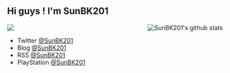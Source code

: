 ## Hi guys ! I'm SunBK201

<img align="right" src="https://github-readme-stats.vercel.app/api/top-langs?username=SunBK201&hide=html,css&layout=compact&show_icons=true&hide_border=false&theme=omni" alt="SunBK201's github stats"/>

<a href="https://blog.sunbk201.site"><img src="https://hits.seeyoufarm.com/api/count/incr/badge.svg?url=https%3A%2F%2Fgithub.com%2FSunBK201&count_bg=%2379C83D&title_bg=%23555555&icon=github.svg&icon_color=%23E7E7E7&title=SunBK201&edge_flat=false"/></a>

- Twitter [@SunBK201](https://twitter.com/SunBK201)
- Blog [@SunBK201](https://blog.sunbk201.site/)
- RSS [@SunBK201](https://blog.sunbk201.site/feed)
- PlayStation [@SunBK201](https://psnprofiles.com/SunBK201)

<!-- ![SunBK201's github stats](https://github-readme-stats.vercel.app/api/top-langs/?username=SunBK201&hide=html,css&layout=compact&show_icons=true&hide_border=false&theme=omni) -->
